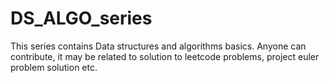 # DS_ALGO_series

This series contains Data structures and algorithms basics.
Anyone can contribute, it may be related to solution to leetcode problems, project euler problem solution etc.
